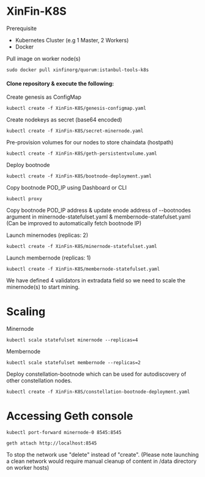 # XinFin-K8S

Prerequisite
- Kubernetes Cluster (e.g 1 Master, 2 Workers)
- Docker

Pull  image on worker node(s)
```
sudo docker pull xinfinorg/quorum:istanbul-tools-k8s
```

#### Clone repository & execute the following:

Create genesis as ConfigMap
```
kubectl create -f XinFin-K8S/genesis-configmap.yaml
```

Create nodekeys as secret (base64 encoded)
```
kubectl create -f XinFin-K8S/secret-minernode.yaml
```

Pre-provision volumes for our nodes to store chaindata (hostpath)
```
kubectl create -f XinFin-K8S/geth-persistentvolume.yaml
```

Deploy bootnode
```
kubectl create -f XinFin-K8S/bootnode-deployment.yaml
```
Copy bootnode POD_IP using Dashboard or CLI

```
kubectl proxy
```

Copy bootnode POD_IP address & update enode address of --bootnodes argument in minernode-statefulset.yaml & membernode-statefulset.yaml (Can be improved to automatically fetch bootnode IP)

Launch minernodes (replicas: 2)
```
kubectl create -f XinFin-K8S/minernode-statefulset.yaml
```

Launch membernode (replicas: 1)

```
kubectl create -f XinFin-K8S/membernode-statefulset.yaml
```

We have defined 4 validators in extradata field so we need to scale the minernode(s) to start mining.


# Scaling 
Minernode
```
kubectl scale statefulset minernode --replicas=4
```
Membernode
```
kubectl scale statefulset membernode --replicas=2
```

Deploy constellation-bootnode which can be used for autodiscovery of other constellation nodes.
```
kubectl create -f XinFin-K8S/constellation-bootnode-deployment.yaml
```

# Accessing Geth console 
```
kubectl port-forward minernode-0 8545:8545
```

```
geth attach http://localhost:8545
```

To stop the network use "delete" instead of "create". 
(Please note launching a clean network would require manual cleanup of content in /data directory on worker hosts)


